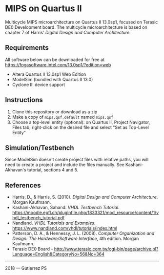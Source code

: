# MIPS on Quartus II
Multicycle MIPS microarchitecture on Quartus II 13.0sp1, focused on Terasic DE0 Development board.
The multicycle microarchitecture is based on chapter 7 of Harris' *Digital Design and Computer Architecture*.


## Requirements
All software below can be downloaded for free at https://fpgasoftware.intel.com/13.0sp1/?edition=web

* Altera Quartus II 13.0sp1 Web Edition
* ModelSim (bundled with Quartus II 13.0)
* Cyclone III device support

## Instructions
1. Clone this repository or download as a zip
2. Make a copy of `mips.qsf.default` named `mips.qsf`
3. Choose a top-level entity (optional): on Quartus II, Project Navigator, Files tab,
    right-click on the desired file and select "Set as Top-Level Entity"

## Simulation/Testbench
Since ModelSim doesn't create project files with relative paths, you will need to create a project
and include the files manually. See Kashani-Akhavan's tutorial, sections 4 and 5.

## References
* Harris, D., & Harris, S. (2010). *Digital Design and Computer Architecture*. Morgan Kaufmann.
* Kashani-Akhavan, Sahand. *VHDL Testbench Tutorial*. https://moodle.epfl.ch/pluginfile.php/1833321/mod_resource/content/1/vhdl_testbench_tutorial.pdf
* Nandland. *VHDL Tutorials and Examples*. https://www.nandland.com/vhdl/tutorials/index.html
* Patterson, D. A., & Hennessy, J. L. (2008). *Computer Organization and Design:
    The Hardware/Software Interface*, 4th edition. Morgan Kaufmann.
* Terasic DE0 Board - http://www.terasic.com.tw/cgi-bin/page/archive.pl?Language=English&CategoryNo=56&No=364


<hr>

2018 &mdash; Gutierrez PS
